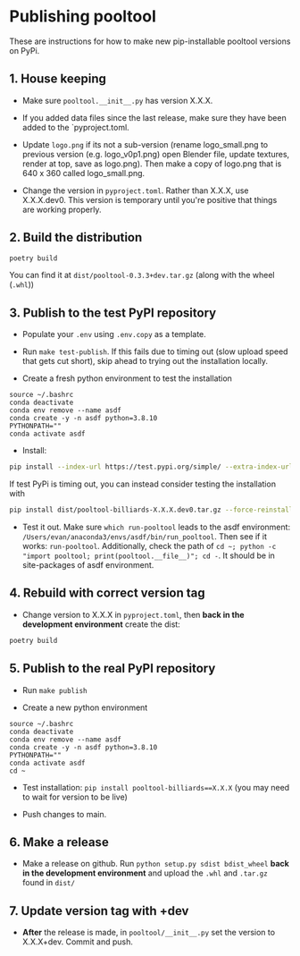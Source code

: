 # Publishing pooltool

These are instructions for how to make new pip-installable pooltool versions on PyPi.

## 1. House keeping

- Make sure `pooltool.__init__.py` has version X.X.X.

- If you added data files since the last release, make sure they have been added to the `pyproject.toml.

- Update `logo.png` if its not a sub-version (rename logo_small.png to previous version (e.g. logo_v0p1.png) open Blender file, update textures, render at top, save as logo.png). Then make a copy of logo.png that is 640 x 360 called logo_small.png.

- Change the version in `pyproject.toml`. Rather than X.X.X, use X.X.X.dev0. This version is temporary until you're positive that things are working properly.

## 2. Build the distribution

```bash
poetry build
```

You can find it at `dist/pooltool-0.3.3+dev.tar.gz` (along with the wheel (`.whl`))

## 3. Publish to the **test** PyPI repository

- Populate your `.env` using `.env.copy` as a template.

- Run `make test-publish`. If this fails due to timing out (slow upload speed that gets cut short), skip ahead to trying out the installation locally.

- Create a fresh python environment to test the installation

```
source ~/.bashrc
conda deactivate
conda env remove --name asdf
conda create -y -n asdf python=3.8.10
PYTHONPATH=""
conda activate asdf
```

- Install:

```bash
pip install --index-url https://test.pypi.org/simple/ --extra-index-url https://pypi.org/simple pooltool-billiards==X.X.X.dev0 --force-reinstall
```

If test PyPi is timing out, you can instead consider testing the installation with 

```bash
pip install dist/pooltool-billiards-X.X.X.dev0.tar.gz --force-reinstall
```

- Test it out. Make sure `which run-pooltool` leads to the asdf environment: `/Users/evan/anaconda3/envs/asdf/bin/run_pooltool`. Then see if it works: `run-pooltool`. Additionally, check the path of `cd ~; python -c "import pooltool; print(pooltool.__file__)"; cd -`. It should be in site-packages of asdf environment.

## 4. Rebuild with correct version tag

- Change version to X.X.X in `pyproject.toml`, then **back in the development environment** create the dist:

```bash
poetry build
```

## 5. Publish to the **real** PyPI repository

- Run `make publish`

- Create a new python environment

```
source ~/.bashrc
conda deactivate
conda env remove --name asdf
conda create -y -n asdf python=3.8.10
PYTHONPATH=""
conda activate asdf
cd ~
```

- Test installation: `pip install pooltool-billiards==X.X.X` (you may need to wait for version to be live)

- Push changes to main.

## 6. Make a release

- Make a release on github. Run `python setup.py sdist bdist_wheel` **back in the development environment** and upload the `.whl` and `.tar.gz` found in `dist/`

## 7. Update version tag with +dev

- **After** the release is made, in `pooltool/__init__.py` set the version to X.X.X+dev. Commit and push.

